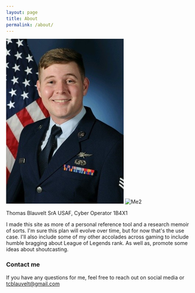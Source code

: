 ```yaml
---
layout: page
title: About
permalink: /about/
---
```

![Me](/images/me2.png)        ![Me2](/images/me1.png)

Thomas Blauvelt
SrA USAF, Cyber Operator 1B4X1

I made this site as more of a personal reference tool and a research memoir of sorts. I'm sure this plan will evolve over time, but for now that's the use case. I'll also include some of my other accolades across gaming to include humble bragging about League of Legends rank. As well as, promote some ideas about shoutcasting.

### Contact me

If you have any questions for me, feel free to reach out on social media or
[tcblauvelt@gmail.com](mailto:tcblauvelt@gmail.com)
